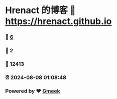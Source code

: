 # Hrenact 的博客 :link: https://hrenact.github.io 
### :page_facing_up: [6](https://hrenact.github.io/tag.html) 
### :speech_balloon: 2 
### :hibiscus: 12413 
### :alarm_clock: 2024-08-08 01:08:48 
### Powered by :heart: [Gmeek](https://github.com/Meekdai/Gmeek)
